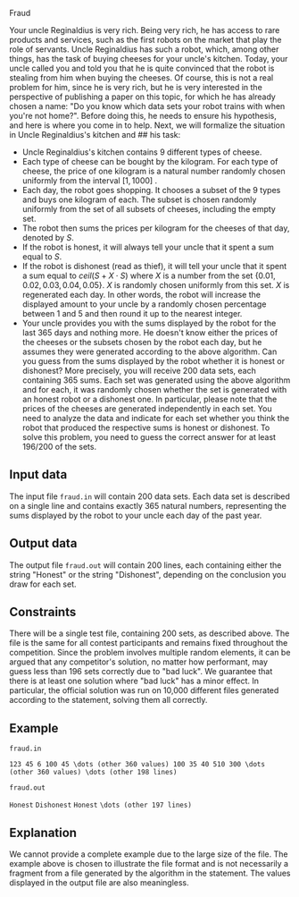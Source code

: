 Fraud

Your uncle Reginaldius is very rich. Being very rich, he has access to rare products and services, such as the first robots on the market that play the role of servants. Uncle Reginaldius has such a robot, which, among other things, has the task of buying cheeses for your uncle's kitchen. Today, your uncle called you and told you that he is quite convinced that the robot is stealing from him when buying the cheeses. Of course, this is not a real problem for him, since he is very rich, but he is very interested in the perspective of publishing a paper on this topic, for which he has already chosen a name: "Do you know which data sets your robot trains with when you're not home?". Before doing this, he needs to ensure his hypothesis, and here is where you come in to help. Next, we will formalize the situation in Uncle Reginaldius's kitchen and ## his task:
- Uncle Reginaldius's kitchen contains 9 different types of cheese.
- Each type of cheese can be bought by the kilogram. For each type of cheese, the price of one kilogram is a natural number randomly chosen uniformly from the interval $[1, 1000]$ .
- Each day, the robot goes shopping. It chooses a subset of the 9 types and buys one kilogram of each. The subset is chosen randomly uniformly from the set of all subsets of cheeses, including the empty set.
- The robot then sums the prices per kilogram for the cheeses of that day, denoted by $S$.
- If the robot is honest, it will always tell your uncle that it spent a sum equal to $S$.
- If the robot is dishonest (read as thief), it will tell your uncle that it spent a sum equal to $ceil(S + X \cdot S)$ where $X$ is a number from the set $\{0.01, 0.02, 0.03, 0.04, 0.05\}$.
$X$ is randomly chosen uniformly from this set. $X$ is regenerated each day.
In other words, the robot will increase the displayed amount to your uncle by a randomly chosen percentage between 1 and 5 and then round it up to the nearest integer.
- Your uncle provides you with the sums displayed by the robot for the last 365 days and nothing more. He doesn't know either the prices of the cheeses or the subsets chosen by the robot each day, but he assumes they were generated according to the above algorithm.
Can you guess from the sums displayed by the robot whether it is honest or dishonest?
More precisely, you will receive 200 data sets, each containing 365 sums. Each set was generated using the above algorithm and for each, it was randomly chosen whether the set is generated with an honest robot or a dishonest one. In particular, please note that the prices of the cheeses are generated independently in each set.
You need to analyze the data and indicate for each set whether you think the robot that produced the respective sums is honest or dishonest.
To solve this problem, you need to guess the correct answer for at least 196/200 of the sets.

## Input data

The input file `fraud.in` will contain 200 data sets. Each data set is described on a single line and contains exactly 365 natural numbers, representing the sums displayed by the robot to your uncle each day of the past year.

## Output data

The output file `fraud.out` will contain 200 lines, each containing either the string "Honest" or the string "Dishonest", depending on the conclusion you draw for each set.

## Constraints

There will be a single test file, containing 200 sets, as described above.
The file is the same for all contest participants and remains fixed throughout the competition.
Since the problem involves multiple random elements, it can be argued that any competitor's solution, no matter how performant, may guess less than 196 sets correctly due to "bad luck".
We guarantee that there is at least one solution where "bad luck" has a minor effect.
In particular, the official solution was run on 10,000 different files generated according to the statement, solving them all correctly.

## Example

`fraud.in`

`123 45 6 100 45 \dots (other 360 values) 100 35 40 510 300 \dots (other 360 values) \dots (other 198 lines)`

`fraud.out`

`Honest`
`Dishonest`
`Honest`
`\dots (other 197 lines)`

## Explanation

We cannot provide a complete example due to the large size of the file.
The example above is chosen to illustrate the file format and is not necessarily a fragment from a file generated by the algorithm in the statement.
The values displayed in the output file are also meaningless.